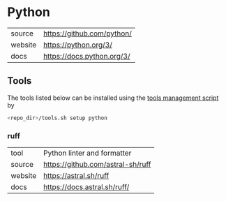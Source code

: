 # Python

|         |                            |
| ------- | -------------------------- |
| source  | https://github.com/python/ |
| website | https://python.org/3/      |
| docs    | https://docs.python.org/3/ |

## Tools

The tools listed below can be installed using the [tools management script](../docs/tools_management_script.md) by
```sh
<repo_dir>/tools.sh setup python
```

### ruff

|         |                                   |
| ------- | --------------------------------- |
| tool    | Python linter and formatter       |
| source  | https://github.com/astral-sh/ruff |
| website | https://astral.sh/ruff            |
| docs    | https://docs.astral.sh/ruff/      |

